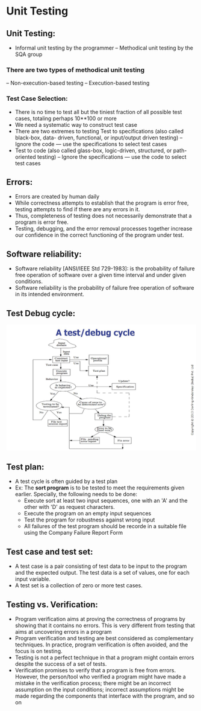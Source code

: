 # Unit Testing

## Unit Testing:
- Informal unit testing by the programmer
– Methodical unit testing by the SQA group

### There are two types of methodical unit testing
– Non-execution-based testing
– Execution-based testing

### Test Case Selection:
- There is no time to test all but the tiniest fraction of all possible test cases, totaling perhaps 10**100 or more
- We need a systematic way to construct test case
- There are two extremes to testing Test to specifications (also called black-box, data-
driven, functional, or input/output driven testing)
– Ignore the code — use the specifications to select test cases
- Test to code (also called glass-box, logic-driven, structured, or path-oriented testing)
– Ignore the specifications — use the code to select test cases

## Errors: 
- Errors are created by human daily
- While correctness attempts to establish that the program is error free, testing 
attempts to find if there are any errors in it. 
- Thus, completeness of testing does not necessarily demonstrate that a program is 
error free. 
- Testing, debugging, and the error removal processes together increase our 
confidence in the correct functioning of the program under test.

## Software reliability:
- Software reliability [ANSI/IEEE Std 729-1983]: is the probability of 
failure free operation of software over a given time interval and under given 
conditions.
- Software reliability is the probability of failure free operation  of software 
in its intended environment.

## Test Debug cycle:
<img src='images/test-debug-cycle.JPG'>

## Test plan:
- A test cycle is often guided by a test plan
- Ex: The **sort program** is to be tested to meet the requirements given earlier. Specially, the following needs to be done:
  - Execute sort at least two input sequences, one with an 'A' and the other with 'D' as request characters.
  - Execute the program on an empty input sequences
  - Test the program for robustness against wrong input
  - All failures of the test program should be recorde in a suitable file using the Company Failure Report Form

## Test case and test set:
- A test case is a pair consisting of test data to be input to the program and the 
expected output. The test data is a set of values, one for each input variable.  
- A test set is a collection of zero or more test cases.

## Testing vs. Verification:
- Program verification aims at proving the correctness of programs by showing 
that it contains no errors. This is very different from testing that aims at 
uncovering errors in a program
- Program verification and testing are best considered as complementary techniques. 
In practice, program verification is often avoided, and the focus is on testing.
- Testing is not a perfect technique in that a program might contain errors 
despite the success of a set of tests.
- Verification promises to verify that a program is free from errors. However, the 
person/tool who verified a program might have made a mistake in the verification 
process; there might be an incorrect assumption on the input conditions; incorrect 
assumptions might be made regarding the components that interface with the 
program, and so on